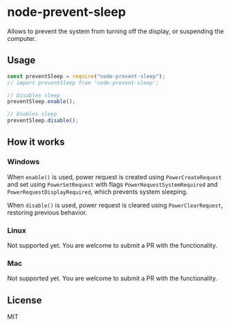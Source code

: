# node-prevent-sleep

Allows to prevent the system from turning off the display, or suspending the computer.

## Usage

```javascript
const preventSleep = require("node-prevent-sleep");
// import preventSleep from 'node-prevent-sleep';

// Disables sleep
preventSleep.enable();

// Enables sleep
preventSleep.disable();
```

## How it works

### Windows

When `enable()` is used, power request is created using `PowerCreateRequest` and set using `PowerSetRequest` with flags `PowerRequestSystemRequired` and `PowerRequestDisplayRequired`, which prevents system sleeping.

When `disable()` is used, power request is cleared using `PowerClearRequest`, restoring previous behavior.

### Linux

Not supported yet. You are welcome to submit a PR with the functionality.

### Mac

Not supported yet. You are welcome to submit a PR with the functionality.

## License
MIT
